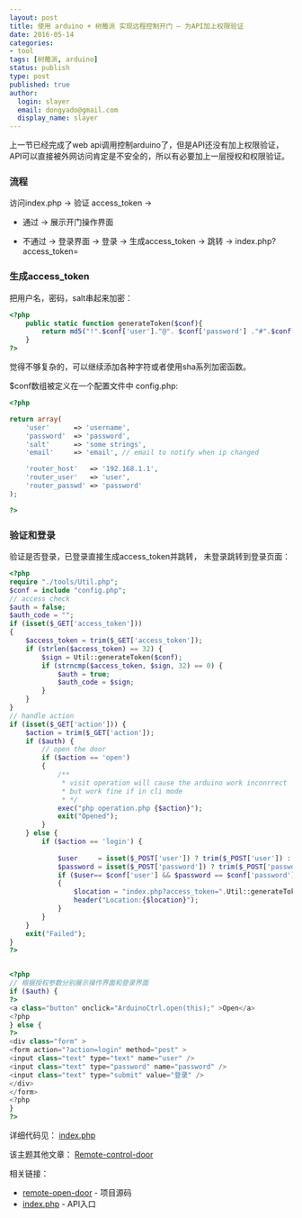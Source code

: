 ```yaml
---
layout: post
title: 使用 arduino + 树莓派 实现远程控制开门 — 为API加上权限验证
date: 2016-05-14
categories:
- tool
tags: [树莓派, arduino]
status: publish
type: post
published: true
author:
  login: slayer
  email: dongyado@gmail.com
  display_name: slayer
---
```

上一节已经完成了web api调用控制arduino了，但是API还没有加上权限验证，API可以直接被外网访问肯定是不安全的，所以有必要加上一层授权和权限验证。

### 流程

访问index.php -> 验证 access_token -> 

- 通过 -> 展示开门操作界面

- 不通过 -> 登录界面 -> 登录 -> 生成access_token -> 跳转 -> index.php?access_token=

### 生成access_token
把用户名，密码，salt串起来加密：

~~~php
<?php
    public static function generateToken($conf){
        return md5("!".$conf['user']."@". $conf['password'] ."#".$conf['salt']);
    }
?>
~~~
觉得不够复杂的，可以继续添加各种字符或者使用sha系列加密函数。

$conf数组被定义在一个配置文件中 config.php:

~~~php
<?php

return array(
    'user'      => 'username',
    'password'  => 'password',
    'salt'      => 'some strings',
    'email'     => 'email', // email to notify when ip changed

    'router_host'   => '192.168.1.1',
    'router_user'   => 'user',
    'router_passwd' => 'password' 
);

?>
~~~

### 验证和登录

验证是否登录，已登录直接生成access_token并跳转， 未登录跳转到登录页面： 

~~~php
<?php
require "./tools/Util.php";
$conf = include "config.php";
// access check
$auth = false;
$auth_code = "";
if (isset($_GET['access_token']))
{
    $access_token = trim($_GET['access_token']);
    if (strlen($access_token) == 32) {
        $sign = Util::generateToken($conf);
        if (strncmp($access_token, $sign, 32) == 0) {
            $auth = true;
            $auth_code = $sign;
        }
    } 
}
// handle action
if (isset($_GET['action'])) {
    $action = trim($_GET['action']);
    if ($auth) {
        // open the door
        if ($action == 'open')
        {
            /**
             * visit operation will cause the arduino work inconrrect  ,
             * but work fine if in cli mode 
             * */
            exec("php operation.php {$action}");
            exit("Opened");
        }
    } else {
        if ($action == 'login') {
            
            $user     = isset($_POST['user']) ? trim($_POST['user']) : ""; 
            $password = isset($_POST['password']) ? trim($_POST['password']) : ""; 
            if ($user== $conf['user'] && $password == $conf['password'])
            {
                $location = "index.php?access_token=".Util::generateToken($conf);
                header("Location:{$location}");
            }
        }
    }
    exit("Failed");
}
?>


<?php 
// 根据授权参数分别展示操作界面和登录界面
if ($auth) {
?>
<a class="button" onclick="ArduinoCtrl.open(this);" >Open</a>
<?php    
} else {
?>
<div class="form" >
<form action="?action=login" method="post" >
<input class="text" type="text" name="user" />
<input class="text" type="password" name="password" />
<input class="text" type="submit" value="登录" />
</div>
</form>
<?php
}
?>
~~~



详细代码见： [index.php][]

该主题其他文章： 
[Remote-control-door][]

相关链接：

- [remote-open-door][] - 项目源码
- [index.php][] - API入口

[remote-open-door]: https://github.com/dongyado/remote-open-door
[index.php]: https://github.com/dongyado/remote-open-door/blob/master/index.php
[Remote-control-door]: http://dongyado.com/categories/#remote-control-door-ref

